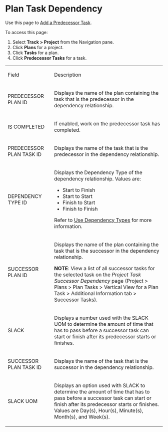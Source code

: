 # Plan Task Dependency

<div class="use">

Use this page to [Add a Predecessor
Task](../Use_Cases/Add_a_Predecessor_Task.htm).

</div>

To access this page:

1.  Select <span style="font-weight: bold;">Track \>
    </span>**Project** from the Navigation pane.
2.  Click **Plans** for a project.
3.  Click **Tasks** for a plan.
4.  Click **Predecessor Tasks** for a task.

<table>
<tbody>
<tr class="odd">
<td><p>Field</p></td>
<td><p>Description</p></td>
</tr>
<tr class="even">
<td><p>PREDECESSOR PLAN ID</p></td>
<td><p>Displays the name of the plan containing the task that is the predecessor in the dependency relationship.</p></td>
</tr>
<tr class="odd">
<td><p>IS COMPLETED</p></td>
<td><p>If enabled, work on the predecessor task has completed.</p></td>
</tr>
<tr class="even">
<td><p>PREDECESSOR PLAN TASK ID</p></td>
<td><p>Displays the name of the task that is the predecessor in the dependency relationship.</p></td>
</tr>
<tr class="odd">
<td><p>DEPENDENCY TYPE ID</p></td>
<td><p>Displays the Dependency Type of the dependency relationship. Values are:</p>
<ul>
<li>Start to Finish</li>
<li>Start to Start</li>
<li>Finish to Start</li>
<li>Finish to Finish</li>
</ul>
<p>Refer to <a href="../Use_Cases/Use_Dependency_Types.htm">Use Dependency Types</a> for more information.</p></td>
</tr>
<tr class="even">
<td><p>SUCCESSOR PLAN ID</p></td>
<td><p>Displays the name of the plan containing the task that is the successor in the dependency relationship.</p>
<p><strong>NOTE</strong>: View a list of all successor tasks for the selected task on the <span style="font-style: italic;">Project Task Successor Dependency</span> page (Project &gt; Plans &gt; Plan Tasks &gt; Vertical View for a Plan Task &gt; Additional Information tab &gt; Successor Tasks).</p></td>
</tr>
<tr class="odd">
<td><p>SLACK</p></td>
<td><p>Displays a number used with the SLACK UOM to determine the amount of time that has to pass before a successor task can start or finish after its predecessor starts or finishes.</p></td>
</tr>
<tr class="even">
<td><p>SUCCESSOR PLAN TASK ID</p></td>
<td><p>Displays the name of the task that is the successor in the dependency relationship.</p></td>
</tr>
<tr class="odd">
<td><p>SLACK UOM</p></td>
<td><p>Displays an option used with SLACK to determine the amount of time that has to pass before a successor task can start or finish after its predecessor starts or finishes. Values are Day(s), Hour(s), Minute(s), Month(s), and Week(s).</p></td>
</tr>
</tbody>
</table>
